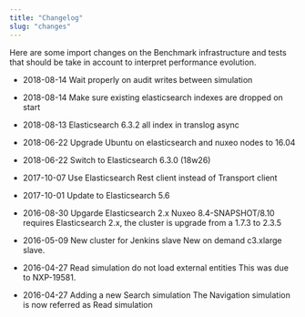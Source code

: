 ```yaml
---
title: "Changelog"
slug: "changes"
---
```


Here are some import changes on the Benchmark infrastructure and tests that
should be take in account to interpret performance evolution.


- 2018-08-14 Wait properly on audit writes between simulation


- 2018-08-14 Make sure existing elasticsearch indexes are dropped on start


- 2018-08-13 Elasticsearch 6.3.2 all index in translog async


- 2018-06-22 Upgrade Ubuntu on elasticsearch and nuxeo nodes to 16.04


- 2018-06-22 Switch to Elasticsearch 6.3.0 (18w26)


- 2017-10-07 Use Elasticsearch Rest client instead of Transport client


- 2017-10-01 Update to Elasticsearch 5.6


- 2016-08-30 Upgarde Elasticsearch 2.x
  Nuxeo 8.4-SNAPSHOT/8.10 requires Elasticsearch 2.x, the cluster is upgrade from a 1.7.3 to 2.3.5


- 2016-05-09 New cluster for Jenkins slave
  New on demand c3.xlarge slave.


- 2016-04-27 Read simulation do not load external entities
  This was due to NXP-19581.


- 2016-04-27 Adding a new Search simulation
  The Navigation simulation is now referred as Read simulation


